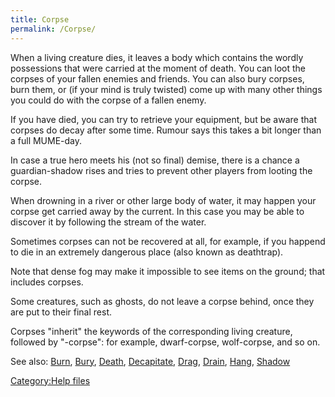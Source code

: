 ```yaml
---
title: Corpse
permalink: /Corpse/
---
```


When a living creature dies, it leaves a body which contains the wordly
possessions that were carried at the moment of death. You can loot the
corpses of your fallen enemies and friends. You can also bury corpses,
burn them, or (if your mind is truly twisted) come up with many other
things you could do with the corpse of a fallen enemy.

If you have died, you can try to retrieve your equipment, but be aware
that corpses do decay after some time. Rumour says this takes a bit
longer than a full MUME-day.

In case a true hero meets his (not so final) demise, there is a chance a
guardian-shadow rises and tries to prevent other players from looting
the corpse.

When drowning in a river or other large body of water, it may happen
your corpse get carried away by the current. In this case you may be
able to discover it by following the stream of the water.

Sometimes corpses can not be recovered at all, for example, if you
happend to die in an extremely dangerous place (also known as
deathtrap).

Note that dense fog may make it impossible to see items on the ground;
that includes corpses.

Some creatures, such as ghosts, do not leave a corpse behind, once they
are put to their final rest.

Corpses "inherit" the keywords of the corresponding living creature,
followed by "-corpse": for example, dwarf-corpse, wolf-corpse, and so
on.

See also: [Burn](Burn "wikilink"), [Bury](Bury "wikilink"),
[Death](Death "wikilink"), [Decapitate](Decapitate "wikilink"),
[Drag](Drag "wikilink"), [Drain](Drain "wikilink"),
[Hang](Hang "wikilink"), [Shadow](Shadow "wikilink")

[Category:Help files](Category:Help_files "wikilink")